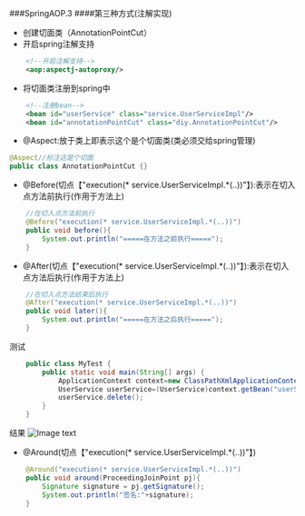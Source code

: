 ###SpringAOP.3
####第三种方式(注解实现)
- 创建切面类（AnnotationPointCut）
- 开启spring注解支持
```xml
    <!--开启注解支持-->
    <aop:aspectj-autoproxy/>
```
- 将切面类注册到spring中
```xml
    <!--注册bean-->
    <bean id="userService" class="service.UserServiceImpl"/>
    <bean id="annotationPointCut" class="diy.AnnotationPointCut"/>
```
- @Aspect:放于类上即表示这个是个切面类(类必须交给spring管理)
```java
@Aspect//标注这是个切面
public class AnnotationPointCut {}
```
- @Before(切点【"execution(* service.UserServiceImpl.*(..))"】):表示在切入点方法前执行(作用于方法上)
```java
    //在切入点方法前执行
    @Before("execution(* service.UserServiceImpl.*(..))")
    public void before(){
        System.out.println("=====在方法之前执行=====");
    }
```
- @After(切点【"execution(* service.UserServiceImpl.*(..))"】):表示在切入点方法后执行(作用于方法上)
```java
    //在切入点方法结束后执行
    @After("execution(* service.UserServiceImpl.*(..))")
    public void later(){
        System.out.println("=====在方法之后执行=====");
    }
```
测试
```java
    public class MyTest {
        public static void main(String[] args) {
            ApplicationContext context=new ClassPathXmlApplicationContext("applicationContext.xml");
            UserService userService=(UserService)context.getBean("userService");
            userService.delete();
        }
    }
```
结果
![Image text]()
- @Around(切点【"execution(* service.UserServiceImpl.*(..))"】)
```java
    @Around("execution(* service.UserServiceImpl.*(..))")
    public void around(ProceedingJoinPoint pj){
        Signature signature = pj.getSignature();
        System.out.println("签名:"+signature);
    }
```